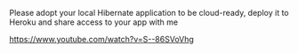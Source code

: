 Please adopt your local Hibernate application to be cloud-ready, deploy it to Heroku and share access to your app with me

https://www.youtube.com/watch?v=S--86SVoVhg

